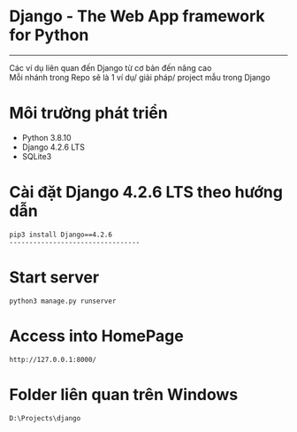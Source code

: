 # Django - The Web App framework for Python
-------------------------------------------------------------------------
Các ví dụ liên quan đến Django từ cơ bản đến nâng cao<br/>
Mỗi nhánh trong Repo sẽ là 1 ví dụ/ giải pháp/ project mẫu trong Django

# Môi trường phát triển
- Python 3.8.10
- Django 4.2.6 LTS
- SQLite3

# Cài đặt Django 4.2.6 LTS theo hướng dẫn
```shell
pip3 install Django==4.2.6
---------------------------------

```

# Start server
```shell
python3 manage.py runserver
```

# Access into HomePage
```shell
http://127.0.0.1:8000/
```

# Folder liên quan trên Windows
```
D:\Projects\django
```
